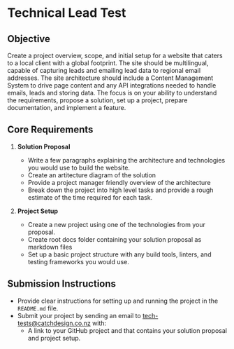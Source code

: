 # Technical Lead Test

## Objective

Create a project overview, scope, and initial setup for a website that caters to a local client with a global footprint. The site should be multilingual, capable of capturing leads and emailing lead data to regional email addresses. The site architecture should include a Content Management System to drive page content and any API integrations needed to handle emails, leads and storing data. The focus is on your ability to understand the requirements, propose a solution, set up a project, prepare documentation, and implement a feature.

## Core Requirements

1. **Solution Proposal**

   - Write a few paragraphs explaining the architecture and technologies you would use to build the website.
   - Create an artitecture diagram of the solution
   - Provide a project manager friendly overview of the architecture
   - Break down the project into high level tasks and provide a rough estimate of the time required for each task.

2. **Project Setup**
   - Create a new project using one of the technologies from your proposal.
   - Create root docs folder containing your solution proposal as markdown files
   - Set up a basic project structure with any build tools, linters, and testing frameworks you would use.

## Submission Instructions

- Provide clear instructions for setting up and running the project in the `README.md` file.
- Submit your project by sending an email to [tech-tests@catchdesign.co.nz](mailto:tech-tests@catchdesign.co.nz) with:
  - A link to your GitHub project and that contains your solution proposal and project setup.
